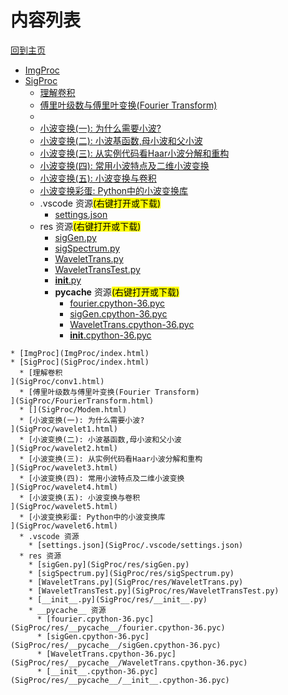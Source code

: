 
# 内容列表

[回到主页](https://charleechan.github.io/MyWiki)

* [ImgProc](ImgProc/index.html)
* [SigProc](SigProc/index.html)
  * [理解卷积
](SigProc/conv1.html)
  * [傅里叶级数与傅里叶变换(Fourier Transform)
](SigProc/FourierTransform.html)
  * [](SigProc/Modem.html)
  * [小波变换(一): 为什么需要小波?
](SigProc/wavelet1.html)
  * [小波变换(二): 小波基函数,母小波和父小波
](SigProc/wavelet2.html)
  * [小波变换(三): 从实例代码看Haar小波分解和重构
](SigProc/wavelet3.html)
  * [小波变换(四): 常用小波特点及二维小波变换
](SigProc/wavelet4.html)
  * [小波变换(五): 小波变换与卷积
](SigProc/wavelet5.html)
  * [小波变换彩蛋: Python中的小波变换库
](SigProc/wavelet6.html)
  * .vscode 资源<mark>(右键打开或下载)</mark>
    * [settings.json](SigProc/.vscode/settings.json)
  * res 资源<mark>(右键打开或下载)</mark>
    * [sigGen.py](SigProc/res/sigGen.py)
    * [sigSpectrum.py](SigProc/res/sigSpectrum.py)
    * [WaveletTrans.py](SigProc/res/WaveletTrans.py)
    * [WaveletTransTest.py](SigProc/res/WaveletTransTest.py)
    * [__init__.py](SigProc/res/__init__.py)
    * __pycache__ 资源<mark>(右键打开或下载)</mark>
      * [fourier.cpython-36.pyc](SigProc/res/__pycache__/fourier.cpython-36.pyc)
      * [sigGen.cpython-36.pyc](SigProc/res/__pycache__/sigGen.cpython-36.pyc)
      * [WaveletTrans.cpython-36.pyc](SigProc/res/__pycache__/WaveletTrans.cpython-36.pyc)
      * [__init__.cpython-36.pyc](SigProc/res/__pycache__/__init__.cpython-36.pyc)


```mind:height=300,title=内容概要,color
* [ImgProc](ImgProc/index.html)
* [SigProc](SigProc/index.html)
  * [理解卷积
](SigProc/conv1.html)
  * [傅里叶级数与傅里叶变换(Fourier Transform)
](SigProc/FourierTransform.html)
  * [](SigProc/Modem.html)
  * [小波变换(一): 为什么需要小波?
](SigProc/wavelet1.html)
  * [小波变换(二): 小波基函数,母小波和父小波
](SigProc/wavelet2.html)
  * [小波变换(三): 从实例代码看Haar小波分解和重构
](SigProc/wavelet3.html)
  * [小波变换(四): 常用小波特点及二维小波变换
](SigProc/wavelet4.html)
  * [小波变换(五): 小波变换与卷积
](SigProc/wavelet5.html)
  * [小波变换彩蛋: Python中的小波变换库
](SigProc/wavelet6.html)
  * .vscode 资源
    * [settings.json](SigProc/.vscode/settings.json)
  * res 资源
    * [sigGen.py](SigProc/res/sigGen.py)
    * [sigSpectrum.py](SigProc/res/sigSpectrum.py)
    * [WaveletTrans.py](SigProc/res/WaveletTrans.py)
    * [WaveletTransTest.py](SigProc/res/WaveletTransTest.py)
    * [__init__.py](SigProc/res/__init__.py)
    * __pycache__ 资源
      * [fourier.cpython-36.pyc](SigProc/res/__pycache__/fourier.cpython-36.pyc)
      * [sigGen.cpython-36.pyc](SigProc/res/__pycache__/sigGen.cpython-36.pyc)
      * [WaveletTrans.cpython-36.pyc](SigProc/res/__pycache__/WaveletTrans.cpython-36.pyc)
      * [__init__.cpython-36.pyc](SigProc/res/__pycache__/__init__.cpython-36.pyc)
```
